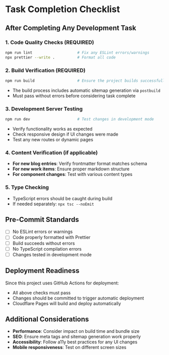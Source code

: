 # Task Completion Checklist

## After Completing Any Development Task

### 1. Code Quality Checks (REQUIRED)
```bash
npm run lint                    # Fix any ESLint errors/warnings
npx prettier --write .          # Format all code
```

### 2. Build Verification (REQUIRED)
```bash
npm run build                   # Ensure the project builds successfully
```
- The build process includes automatic sitemap generation via `postbuild`
- Must pass without errors before considering task complete

### 3. Development Server Testing
```bash
npm run dev                     # Test changes in development mode
```
- Verify functionality works as expected
- Check responsive design if UI changes were made
- Test any new routes or dynamic pages

### 4. Content Verification (if applicable)
- **For new blog entries**: Verify frontmatter format matches schema
- **For new work items**: Ensure proper markdown structure
- **For component changes**: Test with various content types

### 5. Type Checking
- TypeScript errors should be caught during build
- If needed separately: `npx tsc --noEmit`

## Pre-Commit Standards
- [ ] No ESLint errors or warnings
- [ ] Code properly formatted with Prettier
- [ ] Build succeeds without errors
- [ ] No TypeScript compilation errors
- [ ] Changes tested in development mode

## Deployment Readiness
Since this project uses GitHub Actions for deployment:
- All above checks must pass
- Changes should be committed to trigger automatic deployment
- Cloudflare Pages will build and deploy automatically

## Additional Considerations
- **Performance**: Consider impact on build time and bundle size
- **SEO**: Ensure meta tags and sitemap generation work properly
- **Accessibility**: Follow a11y best practices for any UI changes
- **Mobile responsiveness**: Test on different screen sizes